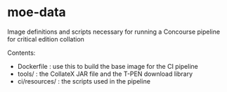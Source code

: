 # moe-data
Image definitions and scripts necessary for running a Concourse pipeline for critical edition collation

Contents:
- Dockerfile : use this to build the base image for the CI pipeline
- tools/ : the CollateX JAR file and the T-PEN download library
- ci/resources/ : the scripts used in the pipeline
